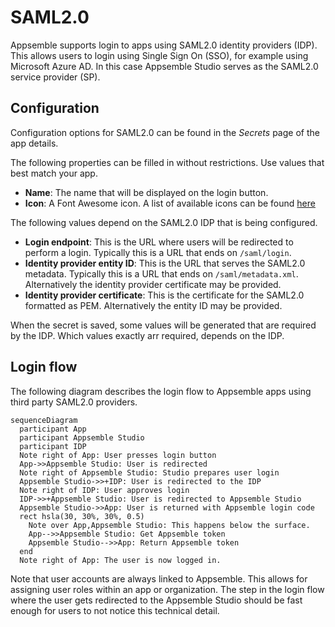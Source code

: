 # SAML2.0

Appsemble supports login to apps using SAML2.0 identity providers (IDP). This allows users to login
using Single Sign On (SSO), for example using Microsoft Azure AD. In this case Appsemble Studio
serves as the SAML2.0 service provider (SP).

## Configuration

Configuration options for SAML2.0 can be found in the _Secrets_ page of the app details.

The following properties can be filled in without restrictions. Use values that best match your app.

- **Name**: The name that will be displayed on the login button.
- **Icon**: A Font Awesome icon. A list of available icons can be found
  [here](https://fontawesome.com/icons?m=free)

The following values depend on the SAML2.0 IDP that is being configured.

- **Login endpoint**: This is the URL where users will be redirected to perform a login. Typically
  this is a URL that ends on `/saml/login`.
- **Identity provider entity ID**: This is the URL that serves the SAML2.0 metadata. Typically this
  is a URL that ends on `/saml/metadata.xml`. Alternatively the identity provider certificate may be
  provided.
- **Identity provider certificate**: This is the certificate for the SAML2.0 formatted as PEM.
  Alternatively the entity ID may be provided.

When the secret is saved, some values will be generated that are required by the IDP. Which values
exactly arr required, depends on the IDP.

## Login flow

The following diagram describes the login flow to Appsemble apps using third party SAML2.0
providers.

```mermaid
sequenceDiagram
  participant App
  participant Appsemble Studio
  participant IDP
  Note right of App: User presses login button
  App->>Appsemble Studio: User is redirected
  Note right of Appsemble Studio: Studio prepares user login
  Appsemble Studio->>+IDP: User is redirected to the IDP
  Note right of IDP: User approves login
  IDP->>+Appsemble Studio: User is redirected to Appsemble Studio
  Appsemble Studio->>App: User is returned with Appsemble login code
  rect hsla(30, 30%, 30%, 0.5)
    Note over App,Appsemble Studio: This happens below the surface.
    App-->>Appsemble Studio: Get Appsemble token
    Appsemble Studio-->>App: Return Appsemble token
  end
  Note right of App: The user is now logged in.
```

Note that user accounts are always linked to Appsemble. This allows for assigning user roles within
an app or organization. The step in the login flow where the user gets redirected to the Appsemble
Studio should be fast enough for users to not notice this technical detail.
